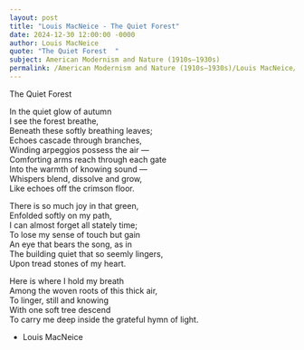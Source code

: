 ```yaml
---
layout: post
title: "Louis MacNeice - The Quiet Forest"
date: 2024-12-30 12:00:00 -0000
author: Louis MacNeice
quote: "The Quiet Forest  "
subject: American Modernism and Nature (1910s–1930s)
permalink: /American Modernism and Nature (1910s–1930s)/Louis MacNeice/Louis MacNeice - The Quiet Forest
---
```


The Quiet Forest  

In the quiet glow of autumn  
I see the forest breathe,  
Beneath these softly breathing leaves;  
Echoes cascade through branches,  
Winding arpeggios possess the air —  
Comforting arms reach through each gate  
Into the warmth of knowing sound —  
Whispers blend, dissolve and grow,  
Like echoes off the crimson floor.  

There is so much joy in that green,  
Enfolded softly on my path,  
I can almost forget all stately time;  
To lose my sense of touch but gain  
An eye that bears the song, as in  
The building quiet that so seemly lingers,  
Upon tread stones of my heart.  

Here is where I hold my breath  
Among the woven roots of this thick air,  
To linger, still and knowing  
With one soft tree descend  
To carry me deep inside the grateful hymn of light.

- Louis MacNeice
